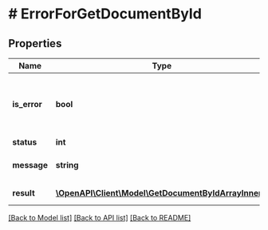 # # ErrorForGetDocumentById

## Properties

Name | Type | Description | Notes
------------ | ------------- | ------------- | -------------
**is_error** | **bool** | isError false means Success And isError true means Error | [optional]
**status** | **int** |  | [optional]
**message** | **string** | Message As Per the Error code | [optional]
**result** | [**\OpenAPI\Client\Model\GetDocumentByIdArrayInner[]**](GetDocumentByIdArrayInner.md) | Result value | [optional]

[[Back to Model list]](../../README.md#models) [[Back to API list]](../../README.md#endpoints) [[Back to README]](../../README.md)
